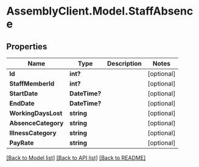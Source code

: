 # AssemblyClient.Model.StaffAbsence
## Properties

Name | Type | Description | Notes
------------ | ------------- | ------------- | -------------
**Id** | **int?** |  | [optional] 
**StaffMemberId** | **int?** |  | [optional] 
**StartDate** | **DateTime?** |  | [optional] 
**EndDate** | **DateTime?** |  | [optional] 
**WorkingDaysLost** | **string** |  | [optional] 
**AbsenceCategory** | **string** |  | [optional] 
**IllnessCategory** | **string** |  | [optional] 
**PayRate** | **string** |  | [optional] 

[[Back to Model list]](../README.md#documentation-for-models) [[Back to API list]](../README.md#documentation-for-api-endpoints) [[Back to README]](../README.md)

